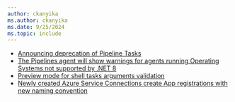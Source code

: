 ```yaml
---
author: ckanyika
ms.author: ckanyika
ms.date: 9/25/2024
ms.topic: include
---
```


- [Announcing deprecation of Pipeline Tasks](#announcing-deprecation-of-pipeline-tasks)
- [The Pipelines agent will show warnings for agents running Operating Systems not supported by .NET 8](#the-pipelines-agent-will-show-warnings-for-agents-running-operating-systems-not-supported-by-net-8)
- [Preview mode for shell tasks arguments validation](#preview-mode-for-shell-tasks-arguments-validation)
- [Newly created Azure Service Connections create App registrations with new naming convention](#newly-created-azure-service-connections-create-app-registrations-with-new-naming-convention)
